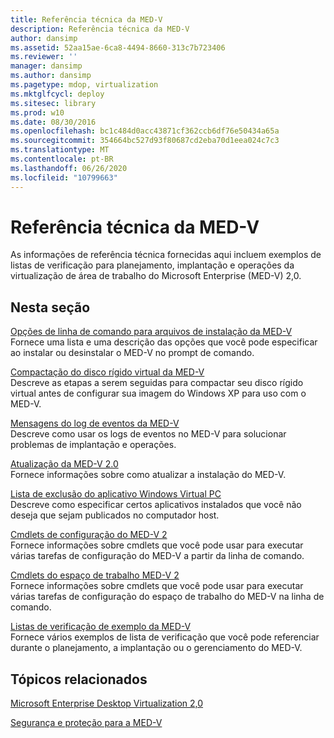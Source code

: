 ```yaml
---
title: Referência técnica da MED-V
description: Referência técnica da MED-V
author: dansimp
ms.assetid: 52aa15ae-6ca8-4494-8660-313c7b723406
ms.reviewer: ''
manager: dansimp
ms.author: dansimp
ms.pagetype: mdop, virtualization
ms.mktglfcycl: deploy
ms.sitesec: library
ms.prod: w10
ms.date: 08/30/2016
ms.openlocfilehash: bc1c484d0acc43871cf362ccb6df76e50434a65a
ms.sourcegitcommit: 354664bc527d93f80687cd2eba70d1eea024c7c3
ms.translationtype: MT
ms.contentlocale: pt-BR
ms.lasthandoff: 06/26/2020
ms.locfileid: "10799663"
---
```

# Referência técnica da MED-V


As informações de referência técnica fornecidas aqui incluem exemplos de listas de verificação para planejamento, implantação e operações da virtualização de área de trabalho do Microsoft Enterprise (MED-V) 2,0.

## Nesta seção


<a href="" id="command-line-options-for-med-v-installation-files"></a>[Opções de linha de comando para arquivos de instalação da MED-V](command-line-options-for-med-v-installation-files.md)  
Fornece uma lista e uma descrição das opções que você pode especificar ao instalar ou desinstalar o MED-V no prompt de comando.

<a href="" id="compacting-the-med-v-virtual-hard-disk"></a>[Compactação do disco rígido virtual da MED-V](compacting-the-med-v-virtual-hard-disk.md)  
Descreve as etapas a serem seguidas para compactar seu disco rígido virtual antes de configurar sua imagem do Windows XP para uso com o MED-V.

<a href="" id="med-v-event-log-messages"></a>[Mensagens do log de eventos da MED-V](med-v-event-log-messages.md)  
Descreve como usar os logs de eventos no MED-V para solucionar problemas de implantação e operações.

<a href="" id="updating-med-v-2-0"></a>[Atualização da MED-V 2.0](updating-med-v-20.md)  
Fornece informações sobre como atualizar a instalação do MED-V.

<a href="" id="windows-virtual-pc-application-exclude-list"></a>[Lista de exclusão do aplicativo Windows Virtual PC](windows-virtual-pc-application-exclude-list.md)  
Descreve como especificar certos aplicativos instalados que você não deseja que sejam publicados no computador host.

<a href="" id="med-v-2-configuration-cmdlets"></a>[Cmdlets de configuração do MED-V 2](https://go.microsoft.com/fwlink/?LinkId=213301)  
Fornece informações sobre cmdlets que você pode usar para executar várias tarefas de configuração do MED-V a partir da linha de comando.

<a href="" id="med-v-2-workspace-cmdlets"></a>[Cmdlets do espaço de trabalho MED-V 2](https://go.microsoft.com/fwlink/?LinkId=213302)  
Fornece informações sobre cmdlets que você pode usar para executar várias tarefas de configuração do espaço de trabalho do MED-V na linha de comando.

<a href="" id="example-med-v-checklists"></a>[Listas de verificação de exemplo da MED-V](example-med-v-checklists.md)  
Fornece vários exemplos de lista de verificação que você pode referenciar durante o planejamento, a implantação ou o gerenciamento do MED-V.

## Tópicos relacionados


[Microsoft Enterprise Desktop Virtualization 2,0](index.md)

[Segurança e proteção para a MED-V](security-and-protection-for-med-v.md)

 

 





